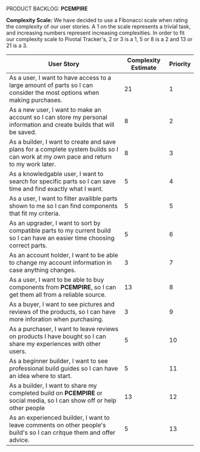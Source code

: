 PRODUCT BACKLOG: **PCEMPIRE**

__Complexity Scale:__
We have decided to use a Fibonacci scale when rating the complexity of our user stories.
A 1 on the scale represents a trivial task, and increasing numbers represent increasing complexities.
In order to fit our complexity scale to Pivotal Tracker's, 2 or 3 is a 1, 5 or 8 is a 2 and 13 or 21 is a 3.  

|User Story|Complexity Estimate|Priority|
|---|---|---|
|As a user, I want to have access to a large amount of parts so I can consider the most options when making purchases.|21|1|
|As a new user, I want to make an account so I can store my personal information and create builds that will be saved.|8|2|
|As a builder, I want to create and save plans for a complete system builds so I can work at my own pace and return to my work later.|8|3|
|As a knowledgable user, I want to search for specific parts so I can save time and find exactly what I want.|5|4|
|As a user, I want to filter availible parts shown to me so I can find components that fit my criteria.|5|5|
|As an upgrader, I want to sort by compatible parts to my current build so I can have an easier time choosing correct parts.|5|6|
|As an account holder, I want to be able to change my account information in case anything changes.|3|7|
|As a user, I want to be able to buy components from **PCEMPIRE**, so I can get them all from a reliable source.|13|8|
|As a buyer, I want to see pictures and reviews of the products, so I can have more inforation when purchasing.|3|9|
|As a purchaser, I want to leave reviews on products I have bought so I can share my experiences with other users.|5|10|
|As a beginner builder, I want to see professional build guides so I can have an idea where to start.|5|11|
|As a builder, I want to share my completed build on **PCEMPIRE** or social media, so I can show off or help other people|13|12|
|As an experienced builder, I want to leave comments on other people's build's so I can critque them and offer advice.|5|13|
